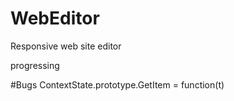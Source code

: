 # WebEditor
Responsive web site editor

progressing


#Bugs
ContextState.prototype.GetItem = function(t)

